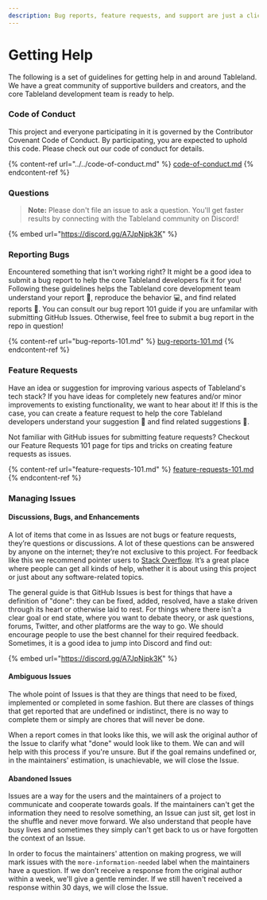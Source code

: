 ```yaml
---
description: Bug reports, feature requests, and support are just a click away.
---
```


# Getting Help

The following is a set of guidelines for getting help in and around Tableland. We have a great community of supportive builders and creators, and the core Tableland development team is ready to help.

### Code of Conduct

This project and everyone participating in it is governed by the Contributor Covenant Code of Conduct. By participating, you are expected to uphold this code. Please check out our code of conduct for details.

{% content-ref url="../../code-of-conduct.md" %}
[code-of-conduct.md](../../code-of-conduct.md)
{% endcontent-ref %}

### Questions&#x20;

> **Note:** Please don't file an issue to ask a question. You'll get faster results by connecting with the Tableland community on Discord!

{% embed url="https://discord.gg/A7JpNjpk3K" %}

### **Reporting Bugs**

Encountered something that isn't working right? It might be a good idea to submit a bug report to help the core Tableland developers fix it for you! Following these guidelines helps the Tableland core development team understand your report 📝, reproduce the behavior 💻, and find related reports 🔎. You can consult our bug report 101 guide if you are unfamilar with submitting GitHub Issues. Otherwise, feel free to submit a bug report in the repo in question!

{% content-ref url="bug-reports-101.md" %}
[bug-reports-101.md](bug-reports-101.md)
{% endcontent-ref %}

### Feature Requests

Have an idea or suggestion for improving various aspects of Tableland's tech stack? If you have ideas for completely new features and/or minor improvements to existing functionality, we want to hear about it! If this is the case, you can create a feature request to help the core Tableland developers understand your suggestion 📝 and find related suggestions 🔎.

Not familiar with GitHub issues for submitting feature requests? Checkout our Feature Requests 101 page for tips and tricks on creating feature requests as issues.

{% content-ref url="feature-requests-101.md" %}
[feature-requests-101.md](feature-requests-101.md)
{% endcontent-ref %}

### **Managing Issues**

#### Discussions, Bugs, and Enhancements

A lot of items that come in as Issues are not bugs or feature requests, they’re questions or discussions. A lot of these questions can be answered by anyone on the internet; they’re not exclusive to this project. For feedback like this we recommend pointer users to [Stack Overflow](https://stackoverflow.com). It’s a great place where people can get all kinds of help, whether it is about using this project or just about any software-related topics.

The general guide is that GitHub Issues is best for things that have a definition of "done": they can be fixed, added, resolved, have a stake driven through its heart or otherwise laid to rest. For things where there isn't a clear goal or end state, where you want to debate theory, or ask questions, forums, Twitter, and other platforms are the way to go. We should encourage people to use the best channel for their required feedback. Sometimes, it is a good idea to jump into Discord and find out:

{% embed url="https://discord.gg/A7JpNjpk3K" %}

#### Ambiguous Issues

The whole point of Issues is that they are things that need to be fixed, implemented or completed in some fashion. But there are classes of things that get reported that are undefined or indistinct, there is no way to complete them or simply are chores that will never be done.

When a report comes in that looks like this, we will ask the original author of the Issue to clarify what "done" would look like to them. We can and will help with this process if you're unsure. But if the goal remains undefined or, in the maintainers' estimation, is unachievable, we will close the Issue.

#### **Abandoned Issues**

Issues are a way for the users and the maintainers of a project to communicate and cooperate towards goals. If the maintainers can't get the information they need to resolve something, an Issue can just sit, get lost in the shuffle and never move forward. We also understand that people have busy lives and sometimes they simply can't get back to us or have forgotten the context of an Issue.

In order to focus the maintainers' attention on making progress, we will mark issues with the `more-information-needed` label when the maintainers have a question. If we don’t receive a response from the original author within a week, we'll give a gentle reminder. If we still haven't received a response within 30 days, we will close the Issue.
